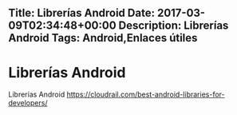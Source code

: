 Title: Librerías Android
Date: 2017-03-09T02:34:48+00:00
Description: Librerías Android
Tags: Android,Enlaces útiles
---
# Librerías Android

Librerías Android https://cloudrail.com/best-android-libraries-for-developers/